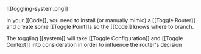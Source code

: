 ![[toggling-system.png]]

In your [[Code]], you need to install (or manually mimic) a [[Toggle Router]] and create some [[Toggle Point]]s so the [[Code]] knows where to branch.

The toggling [[system]] will take [[Toggle Configuration]] and [[Toggle Context]] into consideration in order to influence the router's decision
